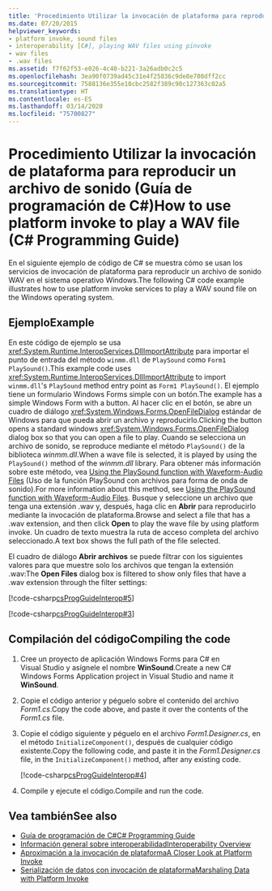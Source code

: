 ```yaml
---
title: 'Procedimiento Utilizar la invocación de plataforma para reproducir un archivo de sonido: Guía de programación de C#'
ms.date: 07/20/2015
helpviewer_keywords:
- platform invoke, sound files
- interoperability [C#], playing WAV files using pinvoke
- wav files
- .wav files
ms.assetid: f7f62f53-e026-4c40-b221-3a26adb0c2c5
ms.openlocfilehash: 3ea90f0739ad45c31e4f25836c9de8e708dff2cc
ms.sourcegitcommit: 7588136e355e10cbc2582f389c90c127363c02a5
ms.translationtype: HT
ms.contentlocale: es-ES
ms.lasthandoff: 03/14/2020
ms.locfileid: "75700827"
---
```

# <a name="how-to-use-platform-invoke-to-play-a-wav-file-c-programming-guide"></a><span data-ttu-id="65121-102">Procedimiento Utilizar la invocación de plataforma para reproducir un archivo de sonido (Guía de programación de C#)</span><span class="sxs-lookup"><span data-stu-id="65121-102">How to use platform invoke to play a WAV file (C# Programming Guide)</span></span>

<span data-ttu-id="65121-103">En el siguiente ejemplo de código de C# se muestra cómo se usan los servicios de invocación de plataforma para reproducir un archivo de sonido WAV en el sistema operativo Windows.</span><span class="sxs-lookup"><span data-stu-id="65121-103">The following C# code example illustrates how to use platform invoke services to play a WAV sound file on the Windows operating system.</span></span>

## <a name="example"></a><span data-ttu-id="65121-104">Ejemplo</span><span class="sxs-lookup"><span data-stu-id="65121-104">Example</span></span>

<span data-ttu-id="65121-105">En este código de ejemplo se usa <xref:System.Runtime.InteropServices.DllImportAttribute> para importar el punto de entrada del método `winmm.dll` de `PlaySound` como `Form1 PlaySound()`.</span><span class="sxs-lookup"><span data-stu-id="65121-105">This example code uses <xref:System.Runtime.InteropServices.DllImportAttribute> to import `winmm.dll`'s `PlaySound` method entry point as `Form1 PlaySound()`.</span></span> <span data-ttu-id="65121-106">El ejemplo tiene un formulario Windows Forms simple con un botón.</span><span class="sxs-lookup"><span data-stu-id="65121-106">The example has a simple Windows Form with a button.</span></span> <span data-ttu-id="65121-107">Al hacer clic en el botón, se abre un cuadro de diálogo <xref:System.Windows.Forms.OpenFileDialog> estándar de Windows para que pueda abrir un archivo y reproducirlo.</span><span class="sxs-lookup"><span data-stu-id="65121-107">Clicking the button opens a standard windows <xref:System.Windows.Forms.OpenFileDialog> dialog box so that you can open a file to play.</span></span> <span data-ttu-id="65121-108">Cuando se selecciona un archivo de sonido, se reproduce mediante el método `PlaySound()` de la biblioteca *winmm.dll*.</span><span class="sxs-lookup"><span data-stu-id="65121-108">When a wave file is selected, it is played by using the `PlaySound()` method of the *winmm.dll* library.</span></span> <span data-ttu-id="65121-109">Para obtener más información sobre este método, vea [Using the PlaySound function with Waveform-Audio Files](https://docs.microsoft.com/windows/desktop/multimedia/using-playsound-to-play-waveform-audio-files) (Uso de la función PlaySound con archivos para forma de onda de sonido).</span><span class="sxs-lookup"><span data-stu-id="65121-109">For more information about this method, see [Using the PlaySound function with Waveform-Audio Files](https://docs.microsoft.com/windows/desktop/multimedia/using-playsound-to-play-waveform-audio-files).</span></span> <span data-ttu-id="65121-110">Busque y seleccione un archivo que tenga una extensión .wav y, después, haga clic en **Abrir** para reproducirlo mediante la invocación de plataforma.</span><span class="sxs-lookup"><span data-stu-id="65121-110">Browse and select a file that has a .wav extension, and then click **Open** to play the wave file by using platform invoke.</span></span> <span data-ttu-id="65121-111">Un cuadro de texto muestra la ruta de acceso completa del archivo seleccionado.</span><span class="sxs-lookup"><span data-stu-id="65121-111">A text box shows the full path of the file selected.</span></span>

<span data-ttu-id="65121-112">El cuadro de diálogo **Abrir archivos** se puede filtrar con los siguientes valores para que muestre solo los archivos que tengan la extensión .wav:</span><span class="sxs-lookup"><span data-stu-id="65121-112">The **Open Files** dialog box is filtered to show only files that have a .wav extension through the filter settings:</span></span>

[!code-csharp[csProgGuideInterop#5](~/samples/snippets/csharp/VS_Snippets_VBCSharp/csProgGuideInterop/CS/WinSound.cs#5)]

[!code-csharp[csProgGuideInterop#3](~/samples/snippets/csharp/VS_Snippets_VBCSharp/csProgGuideInterop/CS/WinSound.cs#3)]

## <a name="compiling-the-code"></a><span data-ttu-id="65121-113">Compilación del código</span><span class="sxs-lookup"><span data-stu-id="65121-113">Compiling the code</span></span>

1. <span data-ttu-id="65121-114">Cree un proyecto de aplicación Windows Forms para C# en Visual Studio y asígnele el nombre **WinSound**.</span><span class="sxs-lookup"><span data-stu-id="65121-114">Create a new C# Windows Forms Application project in Visual Studio and name it **WinSound**.</span></span>

2. <span data-ttu-id="65121-115">Copie el código anterior y péguelo sobre el contenido del archivo *Form1.cs*.</span><span class="sxs-lookup"><span data-stu-id="65121-115">Copy the code above, and paste it over the contents of the *Form1.cs* file.</span></span>

3. <span data-ttu-id="65121-116">Copie el código siguiente y péguelo en el archivo *Form1.Designer.cs*, en el método `InitializeComponent()`, después de cualquier código existente.</span><span class="sxs-lookup"><span data-stu-id="65121-116">Copy the following code, and paste it in the *Form1.Designer.cs* file, in the `InitializeComponent()` method, after any existing code.</span></span>

     [!code-csharp[csProgGuideInterop#4](~/samples/snippets/csharp/VS_Snippets_VBCSharp/csProgGuideInterop/CS/WinSound.cs#4)]

4. <span data-ttu-id="65121-117">Compile y ejecute el código.</span><span class="sxs-lookup"><span data-stu-id="65121-117">Compile and run the code.</span></span>

## <a name="see-also"></a><span data-ttu-id="65121-118">Vea también</span><span class="sxs-lookup"><span data-stu-id="65121-118">See also</span></span>

- [<span data-ttu-id="65121-119">Guía de programación de C#</span><span class="sxs-lookup"><span data-stu-id="65121-119">C# Programming Guide</span></span>](../index.md)
- [<span data-ttu-id="65121-120">Información general sobre interoperabilidad</span><span class="sxs-lookup"><span data-stu-id="65121-120">Interoperability Overview</span></span>](interoperability-overview.md)
- [<span data-ttu-id="65121-121">Aproximación a la invocación de plataforma</span><span class="sxs-lookup"><span data-stu-id="65121-121">A Closer Look at Platform Invoke</span></span>](../../../framework/interop/consuming-unmanaged-dll-functions.md#a-closer-look-at-platform-invoke)
- [<span data-ttu-id="65121-122">Serialización de datos con invocación de plataforma</span><span class="sxs-lookup"><span data-stu-id="65121-122">Marshaling Data with Platform Invoke</span></span>](../../../framework/interop/marshaling-data-with-platform-invoke.md)
